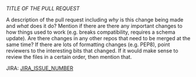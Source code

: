 *TITLE OF THE PULL REQUEST*

A description of the pull request including _why_ is this change being made and _what_ does it do? Mention if there are there any important changes to how things used to work (e.g. breaks compatibility, requires a schema update). Are there changes in any other repos that need to be merged at the same time? If there are lots of formatting changes (e.g. PEP8), point reviewers to the interesting bits that changed. If it would make sense to review the files in a certain order, then mention that.

JIRA: [JIRA_ISSUE_NUMBER](https://skaafrica.atlassian.net/browse/JIRA_ISSUE_NUMBER)
